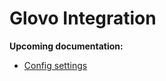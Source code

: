 # Glovo Integration

**Upcoming documentation:**

 - [Config settings](https://github.com/vtex-apps/glovo-integration/pull/1)